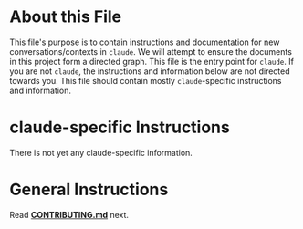 # About this File

This file's purpose is to contain instructions and documentation for new conversations/contexts in `claude`.
We will attempt to ensure the documents in this project form a directed graph.
This file is the entry point for `claude`.
If you are not `claude`, the instructions and information below are not directed towards you.
This file should contain mostly `claude`-specific instructions and information.

# claude-specific Instructions

There is not yet any claude-specific information. 

# General Instructions

Read **[CONTRIBUTING.md](CONTRIBUTING.md)** next.